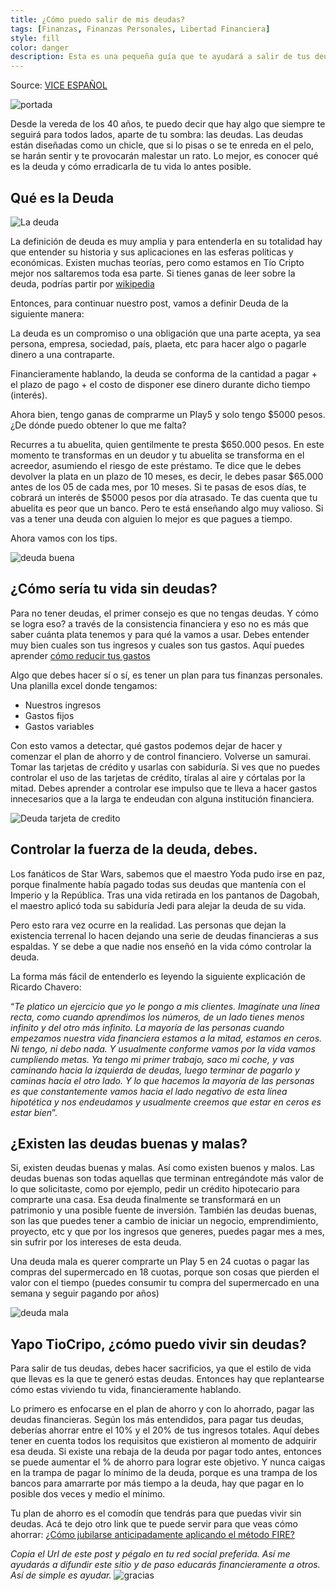 ```yaml
---
title: ¿Cómo puedo salir de mis deudas?
tags: [Finanzas, Finanzas Personales, Libertad Financiera]
style: fill
color: danger
description: Esta es una pequeña guía que te ayudará a salir de tus deudas
---
```


Source: [VICE ESPAÑOL](https://www.vice.com/es/article/g5p9mm/como-salir-de-deudas-de-una-vez-por-todas)

![portada](https://imgur.com/k6OxaPa.png)

Desde la vereda de los 40 años, te puedo decir que hay algo que siempre te seguirá para todos lados, aparte de tu sombra: las deudas. Las deudas están diseñadas como un chicle, que si lo pisas o se te enreda en el pelo, se harán sentir y te provocarán malestar un rato. Lo mejor, es conocer qué es la deuda y cómo erradicarla de tu vida lo antes posible.

## Qué es la Deuda

![La deuda](https://www.pqs.pe/sites/default/files/escritorio/tumblr_liwdjvf1wq1qaoq1c.gif)

La definición de deuda es muy amplia y para entenderla en su totalidad hay que entender su historia y sus aplicaciones en las esferas políticas y económicas. Existen muchas teorías, pero como estamos en Tío Cripto mejor nos saltaremos toda esa parte. Si tienes ganas de leer sobre la deuda, podrías partir por [wikipedia](https://es.wikipedia.org/wiki/Deuda)

Entonces, para continuar nuestro post, vamos a definir Deuda de la siguiente manera:

La deuda es un compromiso o una obligación que una parte acepta, ya sea persona, empresa, sociedad, país, plaeta, etc para hacer algo o pagarle dinero a una contraparte.

Financieramente hablando, la deuda se conforma de la cantidad a pagar + el plazo de pago + el costo de disponer ese dinero durante dicho tiempo (interés).

Ahora bien, tengo ganas de comprarme un Play5 y solo tengo $5000 pesos. ¿De dónde puedo obtener lo que me falta?

Recurres a tu abuelita, quien gentilmente te presta $650.000 pesos. En este momento te transformas en un deudor y tu abuelita se transforma en el acreedor, asumiendo el riesgo de este préstamo. Te dice que le debes devolver la plata en un plazo de 10 meses, es decir, le debes pasar $65.000 antes de los 05 de cada mes, por 10 meses. Si te pasas de esos días, te cobrará un interés de $5000 pesos por día atrasado. Te das cuenta que tu abuelita es peor que un banco. Pero te está enseñando algo muy valioso. Si vas a tener una deuda con alguien lo mejor es que pagues a tiempo.

Ahora vamos con los tips.

![deuda buena](https://media.giphy.com/media/3oFzlYXb7XaXUMH5ao/giphy.gif)

## ¿Cómo sería tu vida sin deudas?

Para no tener deudas, el primer consejo es que no tengas deudas. Y cómo se logra eso? a través de la consistencia financiera y eso no es más que saber cuánta plata tenemos y para qué la vamos a usar. Debes entender muy bien cuales son tus ingresos y cuales son tus gastos. Aquí puedes aprender [cómo reducir tus gastos](https://www.tiocripto.com/blog/consejos-para-reducir-gastos)

Algo que debes hacer sí o sí, es tener un plan para tus finanzas personales. Una planilla excel donde tengamos:

- Nuestros ingresos
- Gastos fijos
- Gastos variables

Con esto vamos a detectar, qué gastos podemos dejar de hacer y comenzar el plan de ahorro y de control financiero. Volverse un samurai. Tomar las tarjetas de crédito y usarlas con sabiduría. Si ves que no puedes controlar el uso de las tarjetas de crédito, tíralas al aire y córtalas por la mitad. Debes aprender a controlar ese impulso que te lleva a hacer gastos innecesarios que a la larga te endeudan con alguna institución financiera.

![Deuda tarjeta de credito](https://i.pinimg.com/originals/b5/52/7a/b5527a10fa0f7e3317cc1abc5aa3f14b.gif)

## Controlar la fuerza de la deuda, debes.

Los fanáticos de Star Wars, sabemos que el maestro Yoda pudo irse en paz, porque finalmente había pagado todas sus deudas que mantenía con el Imperio y la República. Tras una vida retirada en los pantanos de Dagobah, el maestro aplicó toda su sabiduría Jedi para alejar la deuda de su vida.

Pero esto rara vez ocurre en la realidad. Las personas que dejan la existencia terrenal lo hacen dejando una serie de deudas financieras a sus espaldas. Y se debe a que nadie nos enseñó en la vida cómo controlar la deuda.

La forma más fácil de entenderlo es leyendo la siguiente explicación de Ricardo Chavero:

“*Te platico un ejercicio que yo le pongo a mis clientes. Imagínate una línea recta, como cuando aprendimos los números, de un lado tienes  menos infinito y del otro más infinito. La mayoría de las personas cuando empezamos nuestra vida financiera estamos a la mitad, estamos en ceros. Ni tengo, ni debo nada. Y usualmente conforme vamos por la vida vamos cumpliendo metas. Ya tengo mi primer trabajo, saco mi coche, y vas caminando hacia la izquierda de deudas, luego terminar de pagarlo y caminas hacia el otro lado. Y lo que hacemos la mayoría de las personas es que constantemente vamos hacia el lado negativo de esta línea hipotética y nos endeudamos y usualmente creemos que estar en ceros es estar bien*”.


## ¿Existen las deudas buenas y malas?

Si, existen deudas buenas y malas. Así como existen buenos y malos. Las deudas buenas son todas aquellas que terminan entregándote más valor de lo que solicitaste, como por ejemplo, pedir un crédito hipotecario para comprarte una casa. Esa deuda finalmente se transformará en un patrimonio y una posible fuente de inversión. También las deudas buenas, son las que puedes tener a cambio de iniciar un negocio, emprendimiento, proyecto, etc y que por los ingresos que generes, puedes pagar mes a mes, sin sufrir por los intereses de esta deuda.

Una deuda mala es querer comprarte un Play 5 en 24 cuotas o pagar las compras del supermercado en 18 cuotas, porque son cosas que pierden el valor con el tiempo (puedes consumir tu compra del supermercado en una semana y seguir pagando por años)

![deuda mala](https://media1.tenor.com/images/c31584bef2e7cc354e2868a5fd52cc7a/tenor.gif?itemid=10429552)

## Yapo TioCripo, ¿cómo puedo vivir sin deudas?

Para salir de tus deudas, debes hacer sacrificios, ya que el estilo de vida que llevas es la que te generó estas deudas. Entonces hay que replantearse cómo estas viviendo tu vida, financieramente hablando.

Lo primero es enfocarse en el plan de ahorro y con lo ahorrado, pagar las deudas financieras. Según los más entendidos, para pagar tus deudas, deberías ahorrar entre el 10% y el 20% de tus ingresos totales. Aquí debes tener en cuenta todos los requisitos que existieron al momento de adquirir esa deuda. Si existe una rebaja de la deuda por pagar todo antes, entonces se puede aumentar el % de ahorro para lograr este objetivo. Y nunca caigas en la trampa de pagar lo mínimo de la deuda, porque es una trampa de los bancos para amarrarte por más tiempo a la deuda, hay que pagar en lo posible dos veces y medio el mínimo.

Tu plan de ahorro es el comodín que tendrás para que puedas vivir sin deudas. Acá te dejo otro link que te puede servir para que veas cómo ahorrar: [¿Cómo jubilarse anticipadamente aplicando el método FIRE?](https://www.tiocripto.com/blog/como-jubilarse-anticipadamente)


*Copia el Url de este post y pégalo en tu red social preferida. Así me ayudarás a difundir este sitio y de paso educarás financieramente a otros. Así de simple es ayudar.*
![gracias](https://media2.giphy.com/media/fxI1G5PNC5esyNlIUs/giphy.gif)
